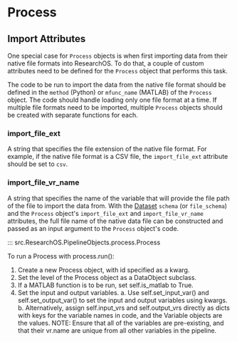 # Process

## Import Attributes
One special case for `Process` objects is when first importing data from their native file formats into ResearchOS. To do that, a couple of custom attributes need to be defined for the `Process` object that performs this task.

The code to be run to import the data from the native file format should be defined in the `method` (Python) or `mfunc_name` (MATLAB) of the `Process` object. The code should handle loading only one file format at a time. If multiple file formats need to be imported, multiple `Process` objects should be created with separate functions for each.

### import_file_ext
A string that specifies the file extension of the native file format. For example, if the native file format is a CSV file, the `import_file_ext` attribute should be set to `csv`.

### import_file_vr_name
A string that specifies the name of the variable that will provide the file path of the file to import the data from. With the [Dataset](../Data%20Objects/dataset.md) `schema` (or `file_schema`) and the `Process` object's `import_file_ext` and `import_file_vr_name` attributes, the full file name of the native data file can be constructed and passed as an input argument to the `Process` object's code.

::: src.ResearchOS.PipelineObjects.process.Process

To run a Process with process.run():
1. Create a new Process object, with id specified as a kwarg.
2. Set the level of the Process object as a DataObject subclass.
3. If a MATLAB function is to be run, set self.is_matlab to True.
4. Set the input and output variables.
    a. Use self.set_input_var() and self.set_output_var() to set the input and output variables using kwargs.
    b. Alternatively, assign self.input_vrs and self.output_vrs directly as dicts with keys for the variable names in code, and the Variable objects are the values.
    NOTE: Ensure that all of the variables are pre-existing, and that their vr.name are unique from all other variables in the pipeline.